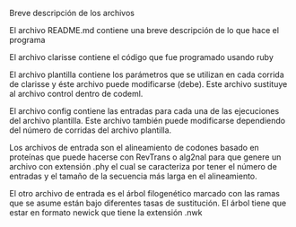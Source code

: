 Breve descripción de los archivos

El archivo README.md  contiene una breve descripción de lo que hace el programa

El archivo clarisse contiene el código que fue programado usando ruby

El archivo plantilla contiene los parámetros que se utilizan en cada corrida de clarisse y éste archivo puede modificarse (debe). Este archivo sustituye al archivo control dentro de codeml.

El archivo config contiene las entradas para cada una de las ejecuciones del archivo plantilla. Este archivo también puede modificarse dependiendo del número de corridas del archivo plantilla.

Los archivos de entrada son el alineamiento de codones basado en proteínas que puede hacerse con RevTrans o alg2nal para que genere un archivo con extensión .phy el cual se caracteriza por tener el número de entradas y el tamaño de la secuencia más larga en el alineamiento.

El otro archivo de entrada es el árbol filogenético marcado con las ramas que se asume están bajo diferentes tasas de sustitución. El árbol tiene que estar en formato newick que tiene la extensión .nwk
